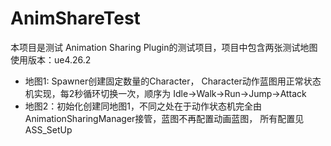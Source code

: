 # AnimShareTest
本项目是测试 Animation Sharing Plugin的测试项目，项目中包含两张测试地图  
使用版本：ue4.26.2

* 地图1: Spawner创建固定数量的Character， Character动作蓝图用正常状态机实现，每2秒循环切换一次，顺序为 Idle->Walk->Run->Jump->Attack
* 地图2：初始化创建同地图1，不同之处在于动作状态机完全由AnimationSharingManager接管，蓝图不再配置动画蓝图，
所有配置见ASS_SetUp
